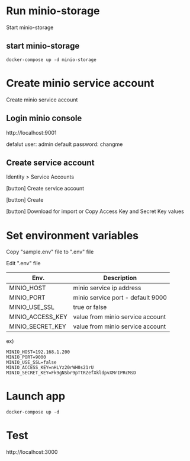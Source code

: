 # Run minio-storage

Start minio-storage

## start minio-storage

```
docker-compose up -d minio-storage
```


# Create minio service account

Create minio service account

## Login minio console

http://localhost:9001

defalut user: admin
default password: changme

## Create service account

Identity > Service Accounts

[button] Create service account

[button] Create

[button] Download for import or Copy Access Key and Secret Key values


# Set environment variables

Copy "sample.env" file to ".env" file

Edit ".env" file

| Env. | Description |
| --- | --- |
| MINIO_HOST | minio service ip address |
| MINIO_PORT | minio service port - default 9000 |
| MINIO_USE_SSL | true or false |
| MINIO_ACCESS_KEY | value from minio service account |
| MINIO_SECRET_KEY | value from minio service account |

ex)
```
MINIO_HOST=192.168.1.200
MINIO_PORT=9000
MINIO_USE_SSL=false
MINIO_ACCESS_KEY=nHLYz20rWH0s21rU
MINIO_SECRET_KEY=Fk9gNSbr9pTtRZefXkldpvXMrIPRcMsD
```

# Launch app

```
docker-compose up -d
```

# Test

http://localhost:3000